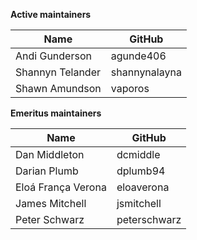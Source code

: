 **Active maintainers**

| Name | GitHub |
| --- | --- |
| Andi Gunderson | agunde406 |
| Shannyn Telander | shannynalayna |
| Shawn Amundson | vaporos |

**Emeritus maintainers**

| Name | GitHub |
| --- | --- |
| Dan Middleton | dcmiddle |
| Darian Plumb | dplumb94 |
| Eloá França Verona | eloaverona |
| James Mitchell | jsmitchell |
| Peter Schwarz | peterschwarz |
